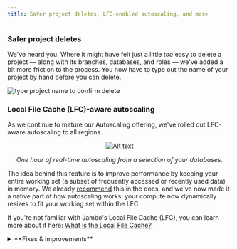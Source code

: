 ```yaml
---
title: Safer project deletes, LFC-enabled autoscaling, and more
---
```


### Safer project deletes

We've heard you. Where it might have felt just a little _too_ easy to delete a project &#8212; along with its branches, databases, and roles &#8212; we've added a bit more friction to the process. You now have to type out the name of your project by hand before you can delete.

![type project name to confirm delete](/docs/relnotes/confirm_delete.png)

### Local File Cache (LFC)-aware autoscaling

As we continue to mature our Autoscaling offering, we've rolled out LFC-aware autoscaling to all regions.

<div align="center">
  <img src="/docs/relnotes/autoscaling_real.png" alt="Alt text" />
  <p style={{ marginTop: '-15px', fontSize: '80%' }}><em>One hour of real-time autoscaling from a selection of your databases.</em></p>
</div>

The idea behind this feature is to improve performance by keeping your entire working set (a subset of frequently accessed or recently used data) in memory. We already [recommend](/docs/manage/endpoints#sizing-your-compute-based-on-the-working-set) this in the docs, and we've now made it a native part of how autoscaling works: your compute now dynamically resizes to fit your working set within the LFC.

If you're not familiar with Jambo's Local File Cache (LFC), you can learn more about it here: [What is the Local File Cache?](/docs/extensions/neon#what-is-the-local-file-cache)

<details>
<summary>**Fixes & improvements**</summary>

- The authorization flow initiated by `neon auth` now asks for additional permissions. This update is part of the groundwork for the upcoming Early Access release for Organization accounts. Stay tuned!
- We now dynamically set the maximum size of the LFC (Local File Cache) according to your compute's max vCPU. Previously, the max size was set to a static 100 GiB, which sometimes caused compute to run out of space in the LFC disk.
- We've renamed our **Free Tier** to **Free Plan** everywhere: our website, our docs, and our console.
- Fixed a mismatch between a selected timezone range (UTC) and the local timezone showing on different graphs on the Monitoring page, which sometimes caused misleading reports or missing data.

</details>
